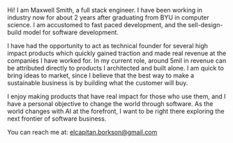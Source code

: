 Hi! I am Maxwell Smith, a full stack engineer. I have been working in industry now for about 2 years after graduating from BYU in computer science. I am accustomed to fast paced development, and the sell-design-build model for software development.

I have had the opportunity to act as technical founder for several high impact products which quickly gained traction and made real revenue at the companies I have worked for. In my current role, around 5mil in revenue can be attributed directly to products I architected and built alone. I am quick to bring ideas to market, since I believe that the best way to make a sustainable business is by building what the customer will buy.

I enjoy making products that have real impact for those who use them, and I have a personal objective to change the world through software. As the world changes with AI at the forefront, I want to be right there exploring the next frontier of software business.

You can reach me at:
elcapitan.borkson@gmail.com
